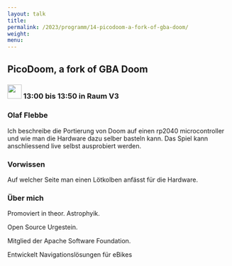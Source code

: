 ```yaml
---
layout: talk
title:
permalink: /2023/programm/14-picodoom-a-fork-of-gba-doom/
weight:
menu:
---
```

## PicoDoom, a fork of GBA Doom

### <img height = "32" src="../../../images/talk.svg"> 13:00 bis 13:50 in Raum V3

### Olaf Flebbe

Ich beschreibe die Portierung von Doom auf einen rp2040 microcontroller und wie man die Hardware dazu selber basteln kann. Das Spiel kann anschliessend live selbst ausprobiert werden.

### Vorwissen

Auf welcher Seite man einen Lötkolben anfässt für die Hardware.

### Über mich

Promoviert in theor. Astrophyik.  
Open Source Urgestein.  
Mitglied der Apache Software Foundation.  
Entwickelt Navigationslösungen für eBikes

